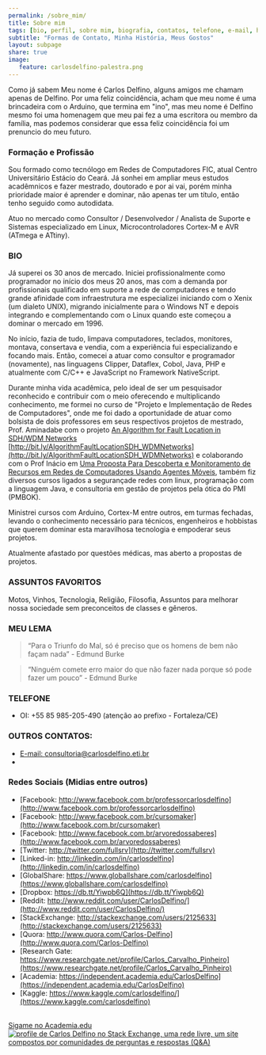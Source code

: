 ```yaml
---
permalink: /sobre_mim/
title: Sobre mim
tags: [bio, perfil, sobre mim, biografia, contatos, telefone, e-mail, história, quem sou eu]
subtitle: "Formas de Contato, Minha História, Meus Gostos"
layout: subpage
share: true
image:
   feature: carlosdelfino-palestra.png
---
```


Como já sabem Meu nome é Carlos Delfino, alguns amigos me chamam apenas de Delfino. Por uma feliz coincidência, acham que meu nome é uma brincadeira com o Arduino, que termina em "ino", mas meu nome é Delfino mesmo foi uma homenagem que meu pai fez a uma escritora ou membro da família, mas podemos considerar que essa feliz coincidência foi um prenuncio do meu futuro.

<!--more-->

### Formação e Profissão

Sou formado como tecnólogo em Redes de Computadores FIC, atual Centro Universitário Estácio do Ceará. Já sonhei em ampliar meus estudos acadêmnicos e fazer mestrado, doutorado e por ai vai, porém minha prioridade maior é aprender e dominar, não apenas ter um título, então tenho seguido como autodidata.

Atuo no mercado como Consultor / Desenvolvedor / Analista de Suporte e Sistemas especializado em Linux, Microcontroladores Cortex-M e AVR (ATmega e ATtiny).

### BIO

Já superei os 30 anos de mercado. Iniciei profissionalmente como programador no início dos meus 20 anos, mas com a demanda por profissionais qualificado em suporte a rede de computadores e tendo grande afinidade com infraestrutura me especializei iniciando com o Xenix (um dialeto UNIX), migrando inicialmente para o Windows NT e depois integrando e complementando com o Linux quando este começou a dominar o mercado em 1996.

No início, fazia de tudo, limpava computadores, teclados, monitores, montava, consertava e vendia, com a experiência fui especializando e focando mais. Então, comecei a atuar como consultor e programador (novamente), nas linguagens Clipper, Dataflex, Cobol, Java, PHP e atualmente com C/C++ e JavaScript no Framework NativeScript.

Durante minha vida acadêmica, pelo ideal de ser um pesquisador reconhecido e contribuir com o meio oferecendo e multiplicando conhecimento, me formei no curso de "Projeto e Implementação de Redes de Computadores", onde me foi dado a oportunidade de atuar como bolsista de dois professores em seus respectivos projetos de mestrado, Prof. Aminadabe com o projeto [An Algorithm for Fault Location in SDH/WDM Networks](http://citeseerx.ist.psu.edu/viewdoc/summary?doi=10.1.1.123.9439) [http://bit.ly/AlgorithmFaultLocationSDH_WDMNetworks](http://bit.ly/AlgorithmFaultLocationSDH_WDMNetworks) e colaborando com o Prof Inácio em [Uma Proposta Para Descoberta e Monitoramento de Recursos em Redes de Computadores Usando Agentes Móveis](http://www.uece.br/mpcomp/index.php/arquivos/doc_download/177-dissertacao-18), também fiz diversos cursos ligados a segurançade redes com linux, programação com a linguagem Java, e consultoria em gestão de projetos pela ótica do PMI (PMBOK).

Ministrei cursos com Arduino, Cortex-M entre outros,  em turmas fechadas, levando o conhecimento necessário para técnicos, engenheiros e hobbistas que querem dominar esta maravilhosa tecnologia e empoderar seus projetos.

Atualmente afastado por questões médicas, mas aberto a propostas de projetos.

### ASSUNTOS FAVORITOS

Motos, Vinhos, Tecnologia, Religião, Filosofia, Assuntos para melhorar nossa sociedade sem preconceitos de classes e gêneros.

### MEU LEMA

 > “Para o Triunfo do Mal, só é preciso que os homens de bem não façam nada” - Edmund Burke

 > “Ninguém comete erro maior do que não fazer nada porque só pode fazer um pouco” - Edmund Burke

### TELEFONE

 * OI: +55 85 985-205-490 (atenção ao prefixo - Fortaleza/CE)

### OUTROS CONTATOS:

<script type="text/javascript" src="http://www.skypeassets.com/i/scom/js/skype-uri.js"></script>

 * <a href="mailto:consultoria@carlosdelfino.eti.br">E-mail: consultoria@carlosdelfino.eti.br</a>
 * <div id="SkypeButton_Call_fullservice.admin_1"></div>

<script type="text/javascript">
Skype.ui({
  "name": "dropdown",
  "element": "SkypeButton_Call_fullservice.admin_1",
  "participants": ["fullservice.admin", "consultoria@carlosdelfino.eti.br"],
  "imageSize": 10
});
</script>

### Redes Sociais (Midias entre outros)

 * [Facebook: http://www.facebook.com.br/professorcarlosdelfino](http://www.facebook.com.br/professorcarlosdelfino)
 * [Facebook: http://www.facebook.com.br/cursomaker](http://www.facebook.com.br/cursomaker)
 * [Facebook: http://www.facebook.com.br/arvoredossaberes](http://www.facebook.com.br/arvoredossaberes)
 * [Twitter: http://twitter.com/fullsrv](http://twitter.com/fullsrv)
 * [Linked-in: http://linkedin.com/in/carlosdelfino](http://linkedin.com/in/carlosdelfino)
 * [GlobalShare: https://www.globallshare.com/carlosdelfino](https://www.globallshare.com/carlosdelfino)
 * [Dropbox: https://db.tt/Yiwpb6Q](https://db.tt/Yiwpb6Q)
 * [Reddit: http://www.reddit.com/user/CarlosDelfino/](http://www.reddit.com/user/CarlosDelfino/)
 * [StackExchange: http://stackexchange.com/users/2125633](http://stackexchange.com/users/2125633)
 * [Quora: http://www.quora.com/Carlos-Delfino](http://www.quora.com/Carlos-Delfino)
 * [Research Gate: https://www.researchgate.net/profile/Carlos_Carvalho_Pinheiro](https://www.researchgate.net/profile/Carlos_Carvalho_Pinheiro)
 * [Academia: https://independent.academia.edu/CarlosDelfino](https://independent.academia.edu/CarlosDelfino)
 * [Kaggle: https://www.kaggle.com/carlosdelfino/](https://www.kaggle.com/carlosdelfino)
<br/>
<a id="academia-button" href="https://independent.academia.edu/CarlosDelfino">Sigame no Academia.edu</a>
<script src="//a.academia-assets.com/javascripts/social.js"></script>
<br/>
<a href="http://stackexchange.com/users/2125633?theme=clean">
     <img src="http://stackexchange.com/users/flair/2125633.png?theme=clean"  alt="profile de Carlos Delfino no Stack Exchange, uma rede livre, um site compostos por comunidades de perguntas e respostas (Q&amp;A)" title="profile for Carlos Delfino on Stack Exchange, a network of free, community-driven Q&amp;A sites">
</a>
<br/>
